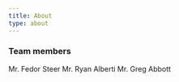 ```yaml
---
title: About
type: about
---
```


### Team members
Mr. Fedor Steer
Mr. Ryan Alberti
Mr. Greg Abbott



